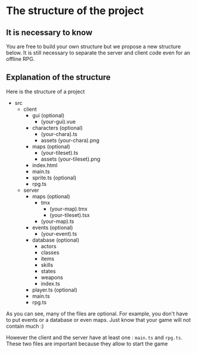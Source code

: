 # The structure of the project

## It is necessary to know

You are free to build your own structure but we propose a new structure below. It is still necessary to separate the server and client code even for an offline RPG.

## Explanation of the structure

Here is the structure of a project

* src
    * client
        * gui (optional)
            * (your-gui).vue
        * characters (optional)
            * (your-chara).ts 
            * assets
                (your-chara).png
        * maps (optional)
            * (your-tileset).ts 
            * assets
                (your-tileset).png
        * index.html
        * main.ts
        * sprite.ts (optional)
        * rpg.ts
    * server
        * maps (optional)
            * tmx
                * (your-map).tmx
                * (your-tileset).tsx
            * (your-map).ts
        * events (optional)
            * (your-event).ts
        * database (optional)
            * actors
            * classes
            * items
            * skills
            * states
            * weapons
            * index.ts
        * player.ts (optional)
        * main.ts
        * rpg.ts

As you can see, many of the files are optional. For example, you don't have to put events or a database or even maps. Just know that your game will not contain much :)

However the client and the server have at least one : `main.ts` and `rpg.ts`. These two files are important because they allow to start the game